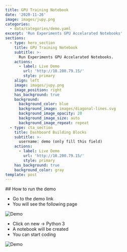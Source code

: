 ```yaml
---
title: GPU Training Notebook
date: '2020-11-26'
image: images/jupy.png
categories:
  - data/categories/demo.yaml
excerpt: 'Run Experiments GPU Accelarated Notebooks'
sections:
  - type: hero_section
    title: GPU Training Notebook
    subtitle: >-
      Run Experiments GPU Accelarated Notebooks.
    actions:
      - label: Live Demo
        url: 'http://10.200.79.15/'
        style: primary
    align: left
    image: images/jupy.png
    image_position: right
    has_background: true
    background:
      background_color: blue
      background_image: images/diagonal-lines.svg
      background_image_opacity: 20
      background_image_size: auto
      background_image_repeat: repeat
  - type: cta_section
    title: Dashboard Building Blocks
    subtitle: >-
      username: demo (only fill this field)
    actions:
      - label: Live Demo
        url: 'http://10.200.79.15/'
        style: primary
    has_background: true
    background_color: gray    
template: post
---
```

## How to run the demo

- Go to the demo link
- You will see the following page


![Demo](/images/gpu-d-1.png)

- Click on new -> Python 3
- A notebook will be created
- You can start coding


![Demo](/images/gpu-d-2.png)